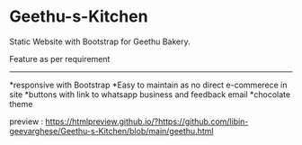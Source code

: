 # Geethu-s-Kitchen
Static Website with Bootstrap for Geethu Bakery.

Feature as per requirement
******
*responsive with Bootstrap
*Easy to maintain as no direct e-commerece in site
*buttons with link to whatsapp business and feedback email
*chocolate theme


preview : https://htmlpreview.github.io/?https://github.com/libin-geevarghese/Geethu-s-Kitchen/blob/main/geethu.html
